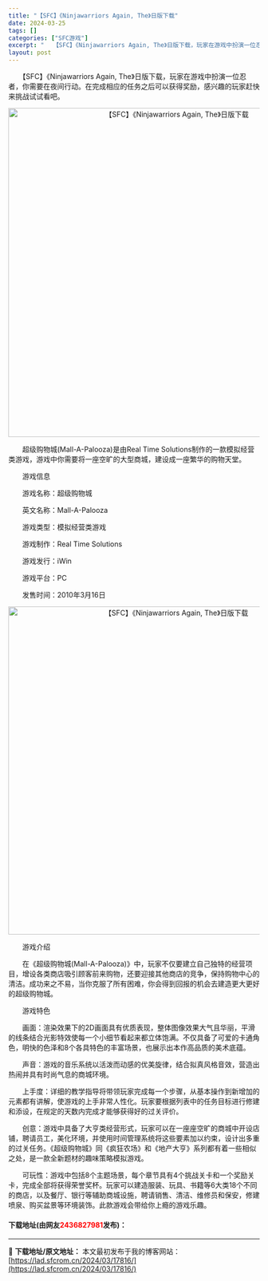 ```yaml
---
title: "【SFC】《Ninjawarriors Again, The》日版下载"
date: 2024-03-25
tags: []
categories: ["SFC游戏"]
excerpt: "　　【SFC】《Ninjawarriors Again, The》日版下载，玩家在游戏中扮演一位忍者，你需要在夜间行动。在完成相应的任务之后可以获得奖励，感兴趣的玩家赶快来挑战试试看吧。 　　超级购物城(Mall-A-Palooza)是由Real Time Solutions制作的一款模拟经营类游戏&hellip;"
layout: post
---
```


 <p>　　【SFC】《Ninjawarriors Again, The》日版下载，玩家在游戏中扮演一位忍者，你需要在夜间行动。在完成相应的任务之后可以获得奖励，感兴趣的玩家赶快来挑战试试看吧。</p> <p align="center"><img align="" border="0" src="https://lad.sfcrom.cn/wp-content/uploads/2024/03/20240325_6600c3b224c2e.png" width="660" alt="【SFC】《Ninjawarriors Again, The》日版下载" /></p> <p>　　超级购物城(Mall-A-Palooza)是由Real Time Solutions制作的一款模拟经营类游戏，游戏中你需要将一座空旷的大型商城，建设成一座繁华的购物天堂。</p> <p>　　游戏信息</p> <p>　　游戏名称：超级购物城</p> <p>　　英文名称：Mall-A-Palooza</p> <p>　　游戏类型：模拟经营类游戏</p> <p>　　游戏制作：Real Time Solutions</p> <p>　　游戏发行：iWin</p> <p>　　游戏平台：PC</p> <p>　　发售时间：2010年3月16日</p> <p align="center"><img align="" border="0" src="https://lad.sfcrom.cn/wp-content/uploads/2024/03/20240325_6600c3b3ceac7.png" width="658" alt="【SFC】《Ninjawarriors Again, The》日版下载" /></p> <p>　　游戏介绍</p> <p>　　在《超级购物城(Mall-A-Palooza)》中，玩家不仅要建立自己独特的经营项目，增设各类商店吸引顾客前来购物，还要迎接其他商店的竞争，保持购物中心的清洁。成功来之不易，当你克服了所有困难，你会得到回报的机会去建造更大更好的超级购物城。</p> <p>　　游戏特色</p> <p>　　画面：渲染效果下的2D画面具有优质表现，整体图像效果大气且华丽，平滑的线条结合光影特效使每一个小细节看起来都立体饱满。不仅具备了可爱的卡通角色，明快的色泽和8个各具特色的丰富场景，也展示出本作高品质的美术底蕴。</p> <p>　　声音：游戏的音乐系统以活泼而动感的优美旋律，结合拟真风格音效，营造出热闹并具有时尚气息的商城环境。</p> <p>　　上手度：详细的教学指导将带领玩家完成每一个步骤，从基本操作到新增加的元素都有讲解，使游戏的上手非常人性化。玩家要根据列表中的任务目标进行修建和添设，在规定的天数内完成才能够获得好的过关评价。</p> <p>　　创意：游戏中具备了大亨类经营形式，玩家可以在一座座空旷的商城中开设店铺，聘请员工，美化环境，并使用时间管理系统将这些要素加以约束，设计出多重的过关任务。《超级购物城》同《疯狂农场》和《地产大亨》系列都有着一些相似之处，是一款全新题材的趣味策略模拟游戏。</p> <p>　　可玩性：游戏中包括8个主题场景，每个章节具有4个挑战关卡和一个奖励关卡，完成全部将获得荣誉奖杯。玩家可以建造服装、玩具、书籍等6大类18个不同的商店，以及餐厅、银行等辅助商城设施，聘请销售、清洁、维修员和保安，修建喷泉、购买盆景等环境装饰。此款游戏会带给你上瘾的游戏乐趣。</p> <p><h4>下载地址(由网友<font color="red">2436827981</font>发布)：</h4></p> 

---
📖 **下载地址/原文地址：** 本文最初发布于我的博客网站：[https://lad.sfcrom.cn/2024/03/17816/](https://lad.sfcrom.cn/2024/03/17816/)
